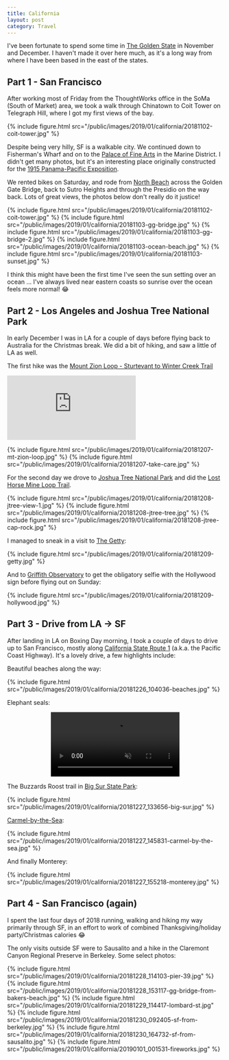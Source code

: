 ```yaml
---
title: California
layout: post
category: Travel
---
```


I've been fortunate to spend some time in [The Golden State][ca] in November
and December. I haven't made it over here much, as it's a long way from where I
have been based in the east of the states.

Part 1 - San Francisco
----------------------

After working most of Friday from the ThoughtWorks office in the SoMa (South of
Market) area, we took a walk through Chinatown to Coit Tower on Telegraph Hill,
where I got my first views of the bay.

{% include figure.html src="/public/images/2019/01/california/20181102-coit-tower.jpg" %}

Despite being very hilly, SF is a walkable city. We continued down to
Fisherman's Wharf and on to the [Palace of Fine Arts][arts-palace] in the
Marine District. I didn't get many photos, but it's an interesting place
originally constructed for the [1915 Panama-Pacific Exposition][exposition].

We rented bikes on Saturday, and rode from [North Beach][north-beach] across
the Golden Gate Bridge, back to Sutro Heights and through the Presidio on the
way back. Lots of great views, the photos below don't really do it justice!

{% include figure.html src="/public/images/2019/01/california/20181102-coit-tower.jpg" %}
{% include figure.html src="/public/images/2019/01/california/20181103-gg-bridge.jpg" %}
{% include figure.html src="/public/images/2019/01/california/20181103-gg-bridge-2.jpg" %}
{% include figure.html src="/public/images/2019/01/california/20181103-ocean-beach.jpg" %}
{% include figure.html src="/public/images/2019/01/california/20181103-sunset.jpg" %}

I think this might have been the first time I've seen the sun setting over an
ocean … I've always lived near eastern coasts so sunrise over the ocean feels
more normal! 😂

Part 2 - Los Angeles and Joshua Tree National Park
--------------------------------------------------

In early December I was in LA for a couple of days before flying back to
Australia for the Christmas break. We did a bit of hiking, and saw a little of
LA as well.

The first hike was the [Mount Zion Loop - Sturtevant to Winter Creek
Trail][mount-zion-loop]


<div class='embed-container'>
  <iframe
    frameborder='0'
    allowtransparency='true'
    scrolling='no'
    src='https://www.strava.com/activities/2005518938/embed/074b807223830592bd5d1b564b573300bf02e53f'>
  </iframe>
</div>

{% include figure.html src="/public/images/2019/01/california/20181207-mt-zion-loop.jpg" %}
{% include figure.html src="/public/images/2019/01/california/20181207-take-care.jpg" %}

For the second day we drove to [Joshua Tree National Park][jtree] and did the
[Lost Horse Mine Loop Trail][lost-horse-mine].

{% include figure.html src="/public/images/2019/01/california/20181208-jtree-view-1.jpg" %}
{% include figure.html src="/public/images/2019/01/california/20181208-jtree-tree.jpg" %}
{% include figure.html src="/public/images/2019/01/california/20181208-jtree-cap-rock.jpg" %}

I managed to sneak in a visit to [The Getty][getty]:

{% include figure.html src="/public/images/2019/01/california/20181209-getty.jpg" %}

And to [Griffith Observatory][griffith] to get the obligatory selfie with the
Hollywood sign before flying out on Sunday:

{% include figure.html src="/public/images/2019/01/california/20181209-hollywood.jpg" %}

Part 3 - Drive from LA → SF
---------------------------

After landing in LA on Boxing Day morning, I took a couple of days to drive up
to San Francisco, mostly along [California State Route 1][ca-1] (a.k.a. the
Pacific Coast Highway). It's a lovely drive, a few highlights include:

Beautiful beaches along the way:

{% include figure.html src="/public/images/2019/01/california/20181226_104036-beaches.jpg" %}

Elephant seals:

<video style="max-width: 100%; margin: 0 auto; display: block;" autoplay loop muted>
  <source src="{{ "/public/images/2019/01/california/20181227_110553-seals.webm" | relative_url }}" type="video/webm; codecs=vp9">
</video>

<p></p>

The Buzzards Roost trail in [Big Sur State Park][big-sur]:

{% include figure.html src="/public/images/2019/01/california/20181227_133656-big-sur.jpg" %}

[Carmel-by-the-Sea][carmel]:

{% include figure.html src="/public/images/2019/01/california/20181227_145831-carmel-by-the-sea.jpg" %}

And finally Monterey:

{% include figure.html src="/public/images/2019/01/california/20181227_155218-monterey.jpg" %}

Part 4 - San Francisco (again)
------------------------------

I spent the last four days of 2018 running, walking and hiking my way primarily
through SF, in an effort to work of combined Thanksgiving/holiday
party/Christmas calories 😂

The only visits outside SF were to Sausalito and a hike in the Claremont Canyon
Regional Preserve in Berkeley. Some select photos:

{% include figure.html src="/public/images/2019/01/california/20181228_114103-pier-39.jpg" %}
{% include figure.html src="/public/images/2019/01/california/20181228_153117-gg-bridge-from-bakers-beach.jpg" %}
{% include figure.html src="/public/images/2019/01/california/20181229_114417-lombard-st.jpg" %}
{% include figure.html src="/public/images/2019/01/california/20181230_092405-sf-from-berkeley.jpg" %}
{% include figure.html src="/public/images/2019/01/california/20181230_164732-sf-from-sausalito.jpg" %}
{% include figure.html src="/public/images/2019/01/california/20190101_001531-fireworks.jpg" %}

[ca]: https://en.wikipedia.org/wiki/California
[arts-palace]: https://en.wikipedia.org/wiki/Palace_of_Fine_Arts
[exposition]: https://en.wikipedia.org/wiki/Panama%E2%80%93Pacific_International_Exposition
[north-beach]: https://goo.gl/maps/o29dQm3W5P22
[mount-zion-loop]: https://www.alltrails.com/trail/us/california/mount-zion-loop-sturtevant-to-winter-creek-trails
[jtree]: https://www.nps.gov/jotr/index.htm
[lost-horse-mine]: https://www.alltrails.com/trail/us/california/lost-horse-mine
[getty]: https://en.wikipedia.org/wiki/J._Paul_Getty_Museum
[griffith]: https://en.wikipedia.org/wiki/Griffith_Observatory
[ca-1]: https://en.wikipedia.org/wiki/California_State_Route_1
[big-sur]: https://www.parks.ca.gov/?page_id=570
[carmel]: https://en.wikipedia.org/wiki/Carmel-by-the-Sea,_California
